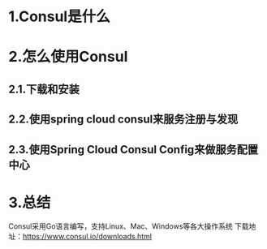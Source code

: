 # 1.Consul是什么

# 2.怎么使用Consul
## 2.1.下载和安装
## 2.2.使用spring cloud consul来服务注册与发现
## 2.3.使用Spring Cloud Consul Config来做服务配置中心
# 3.总结
Consul采用Go语言编写，支持Linux、Mac、Windows等各大操作系统
下载地址：https://www.consul.io/downloads.html